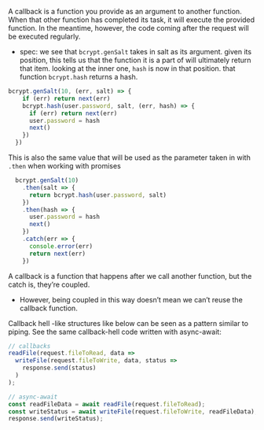 
A callback is a function you provide as an argument to another function. When that other function has completed its task, it will execute the provided function. In the meantime, however, the code coming after the request will be executed regularly.
- spec: we see that `bcrypt.genSalt` takes in salt as its argument. given its position, this tells us that the function it is a part of will ultimately return that item. looking at the inner one, `hash` is now in that position. that function `bcrypt.hash` returns a hash.
```js
bcrypt.genSalt(10, (err, salt) => {
    if (err) return next(err)
    bcrypt.hash(user.password, salt, (err, hash) => {
      if (err) return next(err)
      user.password = hash
      next()
    })
  })
```

This is also the same value that will be used as the parameter taken in with `.then` when working with promises
```js
  bcrypt.genSalt(10)
    .then(salt => {
      return bcrypt.hash(user.password, salt)
    })
    .then(hash => {
      user.password = hash
      next()
    })
    .catch(err => {
      console.error(err)
      return next(err)
    })
```

A callback is a function that happens after we call another function, but the catch is, they’re coupled.
- However, being coupled in this way doesn’t mean we can’t reuse the callback function.

Callback hell -like structures like below can be seen as a pattern similar to piping. See the same callback-hell code written with async-await:
```js
// callbacks
readFile(request.fileToRead, data => 
  writeFile(request.fileToWrite, data, status =>
    response.send(status)
  )    
);

// async-await
const readFileData = await readFile(request.fileToRead);
const writeStatus = await writeFile(request.fileToWrite, readFileData);
response.send(writeStatus);
```
